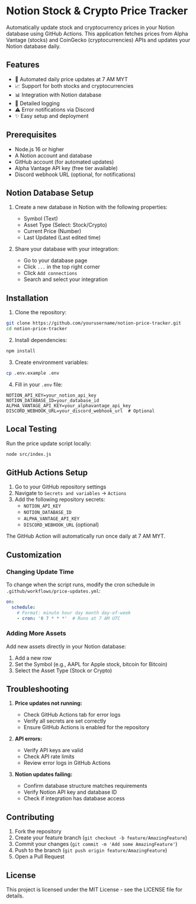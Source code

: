 # Notion Stock & Crypto Price Tracker

Automatically update stock and cryptocurrency prices in your Notion database using GitHub Actions. This application fetches prices from Alpha Vantage (stocks) and CoinGecko (cryptocurrencies) APIs and updates your Notion database daily.

## Features

- 🤖 Automated daily price updates at 7 AM MYT
- 📈 Support for both stocks and cryptocurrencies
- 📊 Integration with Notion database
- 📝 Detailed logging
- ⚠️ Error notifications via Discord
- ✨ Easy setup and deployment

## Prerequisites

- Node.js 16 or higher
- A Notion account and database
- GitHub account (for automated updates)
- Alpha Vantage API key (free tier available)
- Discord webhook URL (optional, for notifications)

## Notion Database Setup

1. Create a new database in Notion with the following properties:
   - Symbol (Text)
   - Asset Type (Select: Stock/Crypto)
   - Current Price (Number)
   - Last Updated (Last edited time)

2. Share your database with your integration:
   - Go to your database page
   - Click `...` in the top right corner
   - Click `Add connections`
   - Search and select your integration

## Installation

1. Clone the repository:
```bash
git clone https://github.com/yourusername/notion-price-tracker.git
cd notion-price-tracker
```

2. Install dependencies:
```bash
npm install
```

3. Create environment variables:
```bash
cp .env.example .env
```

4. Fill in your `.env` file:
```
NOTION_API_KEY=your_notion_api_key
NOTION_DATABASE_ID=your_database_id
ALPHA_VANTAGE_API_KEY=your_alphavantage_api_key
DISCORD_WEBHOOK_URL=your_discord_webhook_url  # Optional
```

## Local Testing

Run the price update script locally:
```bash
node src/index.js
```

## GitHub Actions Setup

1. Go to your GitHub repository settings
2. Navigate to `Secrets and variables` -> `Actions`
3. Add the following repository secrets:
   - `NOTION_API_KEY`
   - `NOTION_DATABASE_ID`
   - `ALPHA_VANTAGE_API_KEY`
   - `DISCORD_WEBHOOK_URL` (optional)

The GitHub Action will automatically run once daily at 7 AM MYT.

## Customization

### Changing Update Time

To change when the script runs, modify the cron schedule in `.github/workflows/price-updates.yml`:

```yaml
on:
  schedule:
    # Format: minute hour day month day-of-week
    - cron: '0 7 * * *'  # Runs at 7 AM UTC
```

### Adding More Assets

Add new assets directly in your Notion database:
1. Add a new row
2. Set the Symbol (e.g., AAPL for Apple stock, bitcoin for Bitcoin)
3. Select the Asset Type (Stock or Crypto)

## Troubleshooting

1. **Price updates not running:**
   - Check GitHub Actions tab for error logs
   - Verify all secrets are set correctly
   - Ensure GitHub Actions is enabled for the repository

2. **API errors:**
   - Verify API keys are valid
   - Check API rate limits
   - Review error logs in GitHub Actions

3. **Notion updates failing:**
   - Confirm database structure matches requirements
   - Verify Notion API key and database ID
   - Check if integration has database access

## Contributing

1. Fork the repository
2. Create your feature branch (`git checkout -b feature/AmazingFeature`)
3. Commit your changes (`git commit -m 'Add some AmazingFeature'`)
4. Push to the branch (`git push origin feature/AmazingFeature`)
5. Open a Pull Request

## License

This project is licensed under the MIT License - see the LICENSE file for details.

